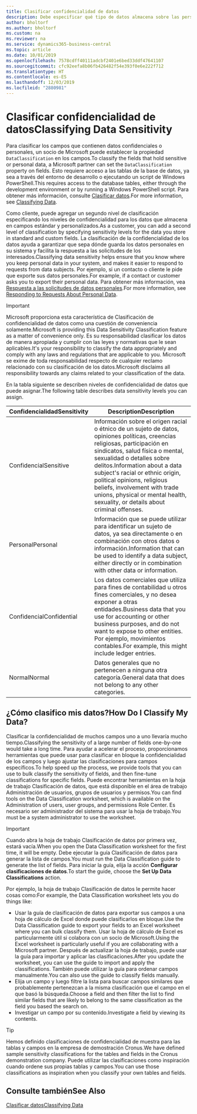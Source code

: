 ```yaml
---
title: Clasificar confidencialidad de datos
description: Debe especificar qué tipo de datos almacena sobre las personas para que pueda responder a las solicitudes de los asuntos de datos.
author: bholtorf
ms.author: bholtorf
ms.custom: na
ms.reviewer: na
ms.service: dynamics365-business-central
ms.topic: article
ms.date: 10/01/2019
ms.openlocfilehash: 7578cdff40111adcbf2401e6bed33ddf47641107
ms.sourcegitcommit: cfc92eefa8b06fb426482f54e393f0e6e222f712
ms.translationtype: HT
ms.contentlocale: es-ES
ms.lasthandoff: 12/03/2019
ms.locfileid: "2880981"
---
```

# <a name="classifying-data-sensitivity"></a><span data-ttu-id="b7bc5-103">Clasificar confidencialidad de datos</span><span class="sxs-lookup"><span data-stu-id="b7bc5-103">Classifying Data Sensitivity</span></span>
<span data-ttu-id="b7bc5-104">Para clasificar los campos que contienen datos confidenciales o personales, un socio de Microsoft puede establecer la propiedad ```DataClassification``` en los campos.</span><span class="sxs-lookup"><span data-stu-id="b7bc5-104">To classify the fields that hold sensitive or personal data, a Microsoft partner can set the ```DataClassification``` property on fields.</span></span> <span data-ttu-id="b7bc5-105">Esto requiere acceso a las tablas de la base de datos, ya sea a través del entorno de desarrollo o ejecutando un script de Windows PowerShell.</span><span class="sxs-lookup"><span data-stu-id="b7bc5-105">This requires access to the database tables, either through the development environment or by running a Windows PowerShell script.</span></span> <span data-ttu-id="b7bc5-106">Para obtener más información, consulte [Clasificar datos](/dynamics365/business-central/dev-itpro/developer/devenv-classifying-data).</span><span class="sxs-lookup"><span data-stu-id="b7bc5-106">For more information, see [Classifying Data](/dynamics365/business-central/dev-itpro/developer/devenv-classifying-data).</span></span>  

<span data-ttu-id="b7bc5-107">Como cliente, puede agregar un segundo nivel de clasificación especificando los niveles de confidencialidad para los datos que almacena en campos estándar y personalizados.</span><span class="sxs-lookup"><span data-stu-id="b7bc5-107">As a customer, you can add a second level of classification by specifying sensitivity levels for the data you store in standard and custom fields.</span></span> <span data-ttu-id="b7bc5-108">La clasificación de la confidencialidad de los datos ayuda a garantizar que sepa dónde guarda los datos personales en su sistema y facilita la respuesta a las solicitudes de los interesados.</span><span class="sxs-lookup"><span data-stu-id="b7bc5-108">Classifying data sensitivity helps ensure that you know where you keep personal data in your system, and makes it easier to respond to requests from data subjects.</span></span> <span data-ttu-id="b7bc5-109">Por ejemplo, si un contacto o cliente le pide que exporte sus datos personales.</span><span class="sxs-lookup"><span data-stu-id="b7bc5-109">For example, if a contact or customer asks you to export their personal data.</span></span> <span data-ttu-id="b7bc5-110">Para obtener más información, vea [Respuesta a las solicitudes de datos personales](admin-responding-to-requests-about-personal-data.md).</span><span class="sxs-lookup"><span data-stu-id="b7bc5-110">For more information, see [Responding to Requests About Personal Data](admin-responding-to-requests-about-personal-data.md).</span></span>

> [!Important]
> <span data-ttu-id="b7bc5-111">Microsoft proporciona esta característica de Clasificación de confidencialidad de datos como una cuestión de conveniencia solamente.</span><span class="sxs-lookup"><span data-stu-id="b7bc5-111">Microsoft is providing this Data Sensitivity Classification feature as a matter of convenience only.</span></span> <span data-ttu-id="b7bc5-112">Es su responsabilidad clasificar los datos de manera apropiada y cumplir con las leyes y normativas que le sean aplicables.</span><span class="sxs-lookup"><span data-stu-id="b7bc5-112">It's your responsibility to classify the data appropriately and comply with any laws and regulations that are applicable to you.</span></span> <span data-ttu-id="b7bc5-113">Microsoft se exime de toda responsabilidad respecto de cualquier reclamo relacionado con su clasificación de los datos.</span><span class="sxs-lookup"><span data-stu-id="b7bc5-113">Microsoft disclaims all responsibility towards any claims related to your classification of the data.</span></span>  

<span data-ttu-id="b7bc5-114">En la tabla siguiente se describen niveles de confidencialidad de datos que puede asignar.</span><span class="sxs-lookup"><span data-stu-id="b7bc5-114">The following table describes data sensitivity levels you can assign.</span></span>

|<span data-ttu-id="b7bc5-115">Confidencialidad</span><span class="sxs-lookup"><span data-stu-id="b7bc5-115">Sensitivity</span></span>|<span data-ttu-id="b7bc5-116">Description</span><span class="sxs-lookup"><span data-stu-id="b7bc5-116">Description</span></span>|
|----|----|
|<span data-ttu-id="b7bc5-117">Confidencial</span><span class="sxs-lookup"><span data-stu-id="b7bc5-117">Sensitive</span></span> | <span data-ttu-id="b7bc5-118">Información sobre el origen racial o étnico de un sujeto de datos, opiniones políticas, creencias religiosas, participación en sindicatos, salud física o mental, sexualidad o detalles sobre delitos.</span><span class="sxs-lookup"><span data-stu-id="b7bc5-118">Information about a data subject's racial or ethnic origin, political opinions, religious beliefs, involvement with trade unions, physical or mental health, sexuality, or details about criminal offenses.</span></span> |
|<span data-ttu-id="b7bc5-119">Personal</span><span class="sxs-lookup"><span data-stu-id="b7bc5-119">Personal</span></span> | <span data-ttu-id="b7bc5-120">Información que se puede utilizar para identificar un sujeto de datos, ya sea directamente o en combinación con otros datos o información.</span><span class="sxs-lookup"><span data-stu-id="b7bc5-120">Information that can be used to identify a data subject, either directly or in combination with other data or information.</span></span>|
|<span data-ttu-id="b7bc5-121">Confidencial</span><span class="sxs-lookup"><span data-stu-id="b7bc5-121">Confidential</span></span> | <span data-ttu-id="b7bc5-122">Los datos comerciales que utiliza para fines de contabilidad u otros fines comerciales, y no desea exponer a otras entidades.</span><span class="sxs-lookup"><span data-stu-id="b7bc5-122">Business data that you use for accounting or other business purposes, and do not want to expose to other entities.</span></span> <span data-ttu-id="b7bc5-123">Por ejemplo, movimientos contables.</span><span class="sxs-lookup"><span data-stu-id="b7bc5-123">For example, this might include ledger entries.</span></span>|
|<span data-ttu-id="b7bc5-124">Normal</span><span class="sxs-lookup"><span data-stu-id="b7bc5-124">Normal</span></span> | <span data-ttu-id="b7bc5-125">Datos generales que no pertenecen a ninguna otra categoría.</span><span class="sxs-lookup"><span data-stu-id="b7bc5-125">General data that does not belong to any other categories.</span></span>|

## <a name="how-do-i-classify-my-data"></a><span data-ttu-id="b7bc5-126">¿Cómo clasifico mis datos?</span><span class="sxs-lookup"><span data-stu-id="b7bc5-126">How Do I Classify My Data?</span></span>
<span data-ttu-id="b7bc5-127">Clasificar la confidencialidad de muchos campos uno a uno llevaría mucho tiempo.</span><span class="sxs-lookup"><span data-stu-id="b7bc5-127">Classifying the sensitivity of a large number of fields one-by-one would take a long time.</span></span> <span data-ttu-id="b7bc5-128">Para ayudar a acelerar el proceso, proporcionamos herramientas que puede usar para clasificar en bloque la confidencialidad de los campos y luego ajustar las clasificaciones para campos específicos.</span><span class="sxs-lookup"><span data-stu-id="b7bc5-128">To help speed up the process, we provide tools that you can use to bulk classify the sensitivity of fields, and then fine-tune classifications for specific fields.</span></span> <span data-ttu-id="b7bc5-129">Puede encontrar herramientas en la hoja de trabajo Clasificación de datos, que está disponible en el área de trabajo Administración de usuarios, grupos de usuarios y permisos.</span><span class="sxs-lookup"><span data-stu-id="b7bc5-129">You can find tools on the Data Classification worksheet, which is available on the Administration of users, user groups, and permissions Role Center.</span></span> <span data-ttu-id="b7bc5-130">Es necesario ser administrador del sistema para usar la hoja de trabajo.</span><span class="sxs-lookup"><span data-stu-id="b7bc5-130">You must be a system administrator to use the worksheet.</span></span>

> [!Important]
> <span data-ttu-id="b7bc5-131">Cuando abra la hoja de trabajo Clasificación de datos por primera vez, estará vacía.</span><span class="sxs-lookup"><span data-stu-id="b7bc5-131">When you open the Data Classification worksheet for the first time, it will be empty.</span></span> <span data-ttu-id="b7bc5-132">Debe ejecutar la guía Clasificación de datos para generar la lista de campos.</span><span class="sxs-lookup"><span data-stu-id="b7bc5-132">You must run the Data Classification guide to generate the list of fields.</span></span> <span data-ttu-id="b7bc5-133">Para iniciar la guía, elija la acción **Configurar clasificaciones de datos**.</span><span class="sxs-lookup"><span data-stu-id="b7bc5-133">To start the guide, choose the **Set Up Data Classifications** action.</span></span>

<span data-ttu-id="b7bc5-134">Por ejemplo, la hoja de trabajo Clasificación de datos le permite hacer cosas como:</span><span class="sxs-lookup"><span data-stu-id="b7bc5-134">For example, the Data Classification worksheet lets you do things like:</span></span>  

* <span data-ttu-id="b7bc5-135">Usar la guía de clasificación de datos para exportar sus campos a una hoja de cálculo de Excel donde puede clasificarlos en bloque.</span><span class="sxs-lookup"><span data-stu-id="b7bc5-135">Use the Data Classification guide to export your fields to an Excel worksheet where you can bulk classify them.</span></span> <span data-ttu-id="b7bc5-136">Usar la hoja de cálculo de Excel es particularmente útil si colabora con un socio de Microsoft.</span><span class="sxs-lookup"><span data-stu-id="b7bc5-136">Using the Excel worksheet is particularly useful if you are collaborating with a Microsoft partner.</span></span> <span data-ttu-id="b7bc5-137">Después de actualizar la hoja de trabajo, puede usar la guía para importar y aplicar las clasificaciones.</span><span class="sxs-lookup"><span data-stu-id="b7bc5-137">After you update the worksheet, you can use the guide to import and apply the classifications.</span></span> <span data-ttu-id="b7bc5-138">También puede utilizar la guía para ordenar campos manualmente.</span><span class="sxs-lookup"><span data-stu-id="b7bc5-138">You can also use the guide to classify fields manually.</span></span>  
* <span data-ttu-id="b7bc5-139">Elija un campo y luego filtre la lista para buscar campos similares que probablemente pertenezcan a la misma clasificación que el campo en el que basó la búsqueda.</span><span class="sxs-lookup"><span data-stu-id="b7bc5-139">Choose a field and then filter the list to find similar fields that are likely to belong to the same classification as the field you based the search on.</span></span>  
* <span data-ttu-id="b7bc5-140">Investigar un campo por su contenido.</span><span class="sxs-lookup"><span data-stu-id="b7bc5-140">Investigate a field by viewing its contents.</span></span>  

> [!Tip]
> <span data-ttu-id="b7bc5-141">Hemos definido clasificaciones de confidencialidad de muestra para las tablas y campos en la empresa de demostración Cronus.</span><span class="sxs-lookup"><span data-stu-id="b7bc5-141">We have defined sample sensitivity classifications for the tables and fields in the Cronus demonstration company.</span></span> <span data-ttu-id="b7bc5-142">Puede utilizar las clasificaciones como inspiración cuando ordene sus propias tablas y campos.</span><span class="sxs-lookup"><span data-stu-id="b7bc5-142">You can use those classifications as inspiration when you classify your own tables and fields.</span></span>

## <a name="see-also"></a><span data-ttu-id="b7bc5-143">Consulte también</span><span class="sxs-lookup"><span data-stu-id="b7bc5-143">See Also</span></span>

[<span data-ttu-id="b7bc5-144">Clasificar datos</span><span class="sxs-lookup"><span data-stu-id="b7bc5-144">Classifying Data</span></span>](/dynamics365/business-central/dev-itpro/developer/devenv-classifying-data)  
